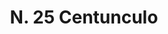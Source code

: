 ---
title: "N. 25 Centunculo"
permalink: "/edition/plant025/"
plant-name: "N. 25"
plant-number: "025"
plant-xml: "/assets/xml/plant025.xml"
plant-img1: "/assets/img/plant025_verso.jpg"
plant-img2: "/assets/img/plant025.jpg"
plant-title: "N. 25 Centunculo"
plant-wfo-link: "http://www.worldfloraonline.org/taxon/wfo-0000489602"
plant-kew-link: "https://powo.science.kew.org/taxon/urn:lsid:ipni.org:names:103354-2"
plant-taxon-content: "Polygonum Convolvulus L."
layout: single-xml
---